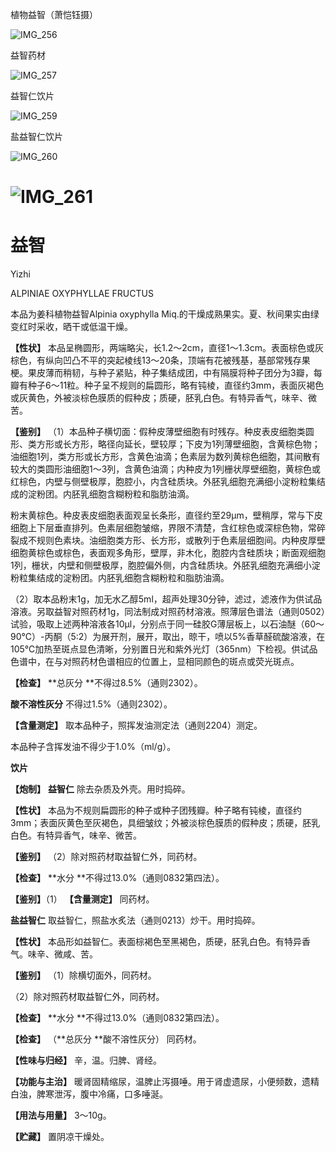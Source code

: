植物益智（萧恺钰摄）

![IMG_256](/medicine-image/yi-zhi/1.png)

益智药材

![IMG_257](/medicine-image/yi-zhi/2.png)

益智仁饮片

![IMG_259](/medicine-image/yi-zhi/3.png)

盐益智仁饮片

![IMG_260](/medicine-image/yi-zhi/4.png)

# ![IMG_261](/medicine-image/yi-zhi/5.png)

# ****益智****

Yizhi

ALPINIAE OXYPHYLLAE FRUCTUS

本品为姜科植物益智Alpinia oxyphylla Miq.的干燥成熟果实。夏、秋间果实由绿变红时采收，晒干或低温干燥。

**【性状】** 本品呈椭圆形，两端略尖，长1.2～2cm，直径1～1.3cm。表面棕色或灰棕色，有纵向凹凸不平的突起棱线13～20条，顶端有花被残基，基部常残存果梗。果皮薄而稍韧，与种子紧贴，种子集结成团，中有隔膜将种子团分为3瓣，每瓣有种子6～11粒。种子呈不规则的扁圆形，略有钝棱，直径约3mm，表面灰褐色或灰黄色，外被淡棕色膜质的假种皮；质硬，胚乳白色。有特异香气，味辛、微苦。

**【鉴别】** （1）本品种子横切面：假种皮薄壁细胞有时残存。种皮表皮细胞类圆形、类方形或长方形，略径向延长，壁较厚；下皮为1列薄壁细胞，含黄棕色物；油细胞1列，类方形或长方形，含黄色油滴；色素层为数列黄棕色细胞，其间散有较大的类圆形油细胞1～3列，含黄色油滴；内种皮为1列栅状厚壁细胞，黄棕色或红棕色，内壁与侧壁极厚，胞腔小，内含硅质块。外胚乳细胞充满细小淀粉粒集结成的淀粉团。内胚乳细胞含糊粉粒和脂肪油滴。

粉末黄棕色。种皮表皮细胞表面观呈长条形，直径约至29μm，壁稍厚，常与下皮细胞上下层垂直排列。色素层细胞皱缩，界限不清楚，含红棕色或深棕色物，常碎裂成不规则色素块。油细胞类方形、长方形，或散列于色素层细胞间。内种皮厚壁细胞黄棕色或棕色，表面观多角形，壁厚，非木化，胞腔内含硅质块；断面观细胞1列，栅状，内壁和侧壁极厚，胞腔偏外侧，内含硅质块。外胚乳细胞充满细小淀粉粒集结成的淀粉团。内胚乳细胞含糊粉粒和脂肪油滴。

（2）取本品粉末1g，加无水乙醇5ml，超声处理30分钟，滤过，滤液作为供试品溶液。另取益智对照药材1g，同法制成对照药材溶液。照薄层色谱法（通则0502）试验，吸取上述两种溶液各10μl，分别点于同一硅胶G薄层板上，以石油醚（60～90℃）-丙酮（5:2）为展开剂，展开，取出，晾干，喷以5\%香草醛硫酸溶液，在105℃加热至斑点显色清晰，分别置日光和紫外光灯（365nm）下检视。供试品色谱中，在与对照药材色谱相应的位置上，显相同颜色的斑点或荧光斑点。

**【检查】** **总灰分 **不得过8.5\%（通则2302）。

**酸不溶性灰分** 不得过1.5\%（通则2302）。

**【含量测定】** 取本品种子，照挥发油测定法（通则2204）测定。

本品种子含挥发油不得少于1.0\%（ml/g）。

**饮片**

**【炮制】** **益智仁** 除去杂质及外壳。用时捣碎。

**【性状】** 本品为不规则扁圆形的种子或种子团残瓣。种子略有钝棱，直径约3mm；表面灰黄色至灰褐色，具细皱纹；外被淡棕色膜质的假种皮；质硬，胚乳白色。有特异香气，味辛、微苦。

**【鉴别】** （2）除对照药材取益智仁外，同药材。

**【检查】** **水分 **不得过13.0\%（通则0832第四法）。

**【鉴别】**（1） **【含量测定】** 同药材。

**盐益智仁** 取益智仁，照盐水炙法（通则0213）炒干。用时捣碎。

**【性状】** 本品形如益智仁。表面棕褐色至黑褐色，质硬，胚乳白色。有特异香气。味辛、微咸、苦。

**【鉴别】** （1）除横切面外，同药材。

（2）除对照药材取益智仁外，同药材。

**【检查】** **水分 **不得过13.0\%（通则0832第四法）。

**【检查】** （**总灰分 **酸不溶性灰分） 同药材。

**【性味与归经】** 辛，温。归脾、肾经。

**【功能与主治】** 暖肾固精缩尿，温脾止泻摄唾。用于肾虚遗尿，小便频数，遗精白浊，脾寒泄泻，腹中冷痛，口多唾涎。

**【用法与用量】** 3～10g。

**【贮藏】** 置阴凉干燥处。